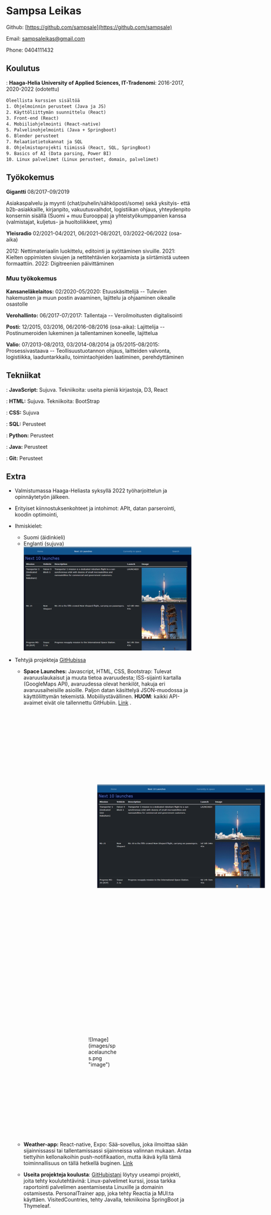 Sampsa Leikas
============

Github: [https://github.com/sampsale](https://github.com/sampsale)

Email: sampsaleikas@gmail.com 

Phone: 0404111432

Koulutus
---------

    
:   **Haaga-Helia University of Applied Sciences, IT-Tradenomi**: 2016-2017, 2020-2022 (odotettu)

    Oleellista kurssien sisältöä
    1. Ohjelmoinnin perusteet (Java ja JS)
    2. Käyttöliittymän suunnittelu (React)
    3. Front-end (React)
    4. Mobiiliohjelmointi (React-native)
    5. Palvelinohjelmointi (Java + Springboot)
    6. Blender perusteet
    7. Relaatiotietokannat ja SQL
    8. Ohjelmistoprojekti tiimissä (React, SQL, SpringBoot)
    9. Basics of AI (Data parsing, Power BI)
    10. Linux palvelimet (Linux perusteet, domain, palvelimet)


## Työkokemus


**Gigantti** 08/2017-09/2019

Asiakaspalvelu ja myynti (chat/puhelin/sähköposti/some) sekä yksityis- että b2b-asiakkaille, kirjanpito, vakuutusvaihdot, logistiikan ohjaus, yhteydenpito konsernin sisällä (Suomi + muu Eurooppa) ja yhteistyökumppanien kanssa (valmistajat, kuljetus- ja huoltoliikkeet, yms)  

**Yleisradio** 02/2021-04/2021, 06/2021-08/2021, 03/2022-06/2022 (osa-aika)

2012: Nettimateriaalin luokittelu, editointi ja syöttäminen sivuille. 2021: Kielten oppimisten sivujen ja nettitehtävien korjaamista ja siirtämistä uuteen formaattiin. 2022: Digitreenien päivittäminen

### Muu työkokemus

**Kansaneläkelaitos:** 02/2020-05/2020:
Etuuskäsittelijä -- 
Tulevien hakemusten ja muun postin avaaminen, lajittelu ja ohjaaminen oikealle osastolle

**Verohallinto:** 06/2017-07/2017:
Tallentaja -- 
Veroilmoitusten digitalisointi

**Posti:** 12/2015, 03/2016, 06/2016-08/2016 (osa-aika):
Lajittelija -- 
Postinumeroiden lukeminen ja tallentaminen koneelle, lajittelua	

**Valio:** 07/2013-08/2013, 03/2014-08/2014 ja 05/2015-08/2015:
Prosessivastaava --
Teollisuustuotannon ohjaus, laitteiden valvonta, logistiikka, laaduntarkkailu, toimintaohjeiden laatiminen, perehdyttäminen

## Tekniikat

:   **JavaScript:**
    Sujuva. Tekniikoita: useita pieniä kirjastoja, D3, React

:   **HTML:** 
    Sujuva. Tekniikoita: BootStrap

:   **CSS:**
    Sujuva

:   **SQL:**
    Perusteet

:   **Python:** 
    Perusteet

:   **Java:**
    Perusteet

:   **Git:**
    Perusteet


## Extra 

* Valmistumassa Haaga-Heliasta syksyllä 2022 työharjoittelun ja opinnäytetyön jälkeen. 

* Erityiset kiinnostuksenkohteet ja intohimot: APIt, datan parserointi, koodin optimointi,  

* Ihmiskielet:

     * Suomi (äidinkieli) 
     * Englanti (sujuva)
![Image](images/spacelaunches.png "bastet")
* Tehtyjä projekteja [GitHubissa](https://github.com/sampsale)

    * **Space Launches:**  Javascript, HTML, CSS, Bootstrap:  Tulevat avaruuslaukaisut ja muuta tietoa avaruudesta; ISS-sijainti kartalla (GoogleMaps API), avaruudessa olevat henkilöt, hakuja eri avaruusaiheisille asioille. Paljon datan käsittelyä JSON-muodossa ja käyttöliittymän tekemistä. Mobiiliystävällinen. **HUOM**: kaikki API-avaimet eivät ole tallennettu GitHubiin. [Link](https://github.com/sampsale/SpaceLaunches) . 

        <img src="images/spacelaunches.png" width="500" style="margin:200px"/>

    <div  style="margin:200px">
    ![Image](images/spacelaunches.png "image")
    </div>

    * **Weather-app:** React-native, Expo: Sää-sovellus, joka ilmoittaa sään sijainnissassi tai tallentamissassi sijainneissa valinnan mukaan. Antaa tiettyihin kellonaikoihin push-notifikaation, mutta ikävä kyllä tämä toiminnallisuus on tällä hetkellä buginen.
    [Link](https://github.com/sampsale/WeatherApp)

    * **Useita projekteja koulusta**: [GitHubistani](https://github.com/sampsale) löytyy useampi projekti, joita tehty koulutehtävinä: Linux-palvelimet kurssi, jossa tarkka raportointi palvelimen asentamisesta Linuxille ja domainin ostamisesta. PersonalTrainer app, joka tehty Reactia ja MUI:ta käyttäen. VisitedCountries, tehty Javalla, tekniikoina SpringBoot ja Thymeleaf. 


